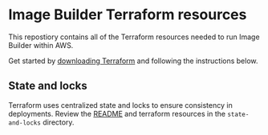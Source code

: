 # Image Builder Terraform resources

This repostiory contains all of the Terraform resources needed to run Image
Builder within AWS.

Get started by [downloading Terraform] and following the instructions below.

[downloading Terraform]: https://www.terraform.io/downloads.html

## State and locks

Terraform uses centralized state and locks to ensure consistency in
deployments. Review the [README](state-and-locks/README.md) and terraform
resources in the `state-and-locks` directory.
